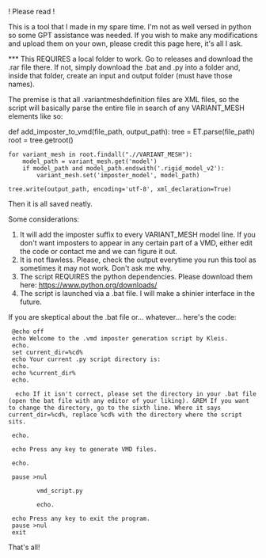 ! Please read !

This is a tool that I made in my spare time. I'm not as well versed in python so some GPT assistance was needed. If you wish to make any modifications and upload them on your own, please credit this page here, it's all I ask.

*** This REQUIRES a local folder to work. Go to releases and download the .rar file there. If not, simply download the .bat and .py into a folder and, inside that folder, create an input and output folder (must have those names).

The premise is that all .variantmeshdefinition files are XML files, so the script will basically parse the entire file in search of any VARIANT_MESH elements like so:

  def add_imposter_to_vmd(file_path, output_path):
    tree = ET.parse(file_path)
    root = tree.getroot()

    for variant_mesh in root.findall(".//VARIANT_MESH"):
        model_path = variant_mesh.get('model')
        if model_path and model_path.endswith('.rigid_model_v2'):
            variant_mesh.set('imposter_model', model_path)
    
    tree.write(output_path, encoding='utf-8', xml_declaration=True)


Then it is all saved neatly.

Some considerations: 

   1. It will add the imposter suffix to every VARIANT_MESH model line. If you don't want imposters to appear in any certain part of a VMD, either edit the code or contact me and we can figure it out.
   2. It is not flawless. Please, check the output everytime you run this tool as sometimes it may not work. Don't ask me why.
   3. The script REQUIRES the python dependencies. Please download them here: https://www.python.org/downloads/
   4. The script is launched via a .bat file. I will make a shinier interface in the future.

If you are skeptical about the .bat file or... whatever... here's the code:

 	 @echo off
 	 echo Welcome to the .vmd imposter generation script by Kleis.
 	 echo.
 	 set current_dir=%cd%
 	 echo Your current .py script directory is:
 	 echo.
 	 echo %current_dir%  
 	 echo.

	  echo If it isn't correct, please set the directory in your .bat file (open the bat file with any editor of your liking). &REM If you want to change the directory, go to the sixth line. Where it says current_dir=%cd%, replace %cd% with the directory where the script sits.

 	 echo. 
  
 	 echo Press any key to generate VMD files.
	
 	 echo.

 	 pause >nul

    		vmd_script.py 
	
    		echo.

 	 echo Press any key to exit the program.
 	 pause >nul
 	 exit

That's all!


